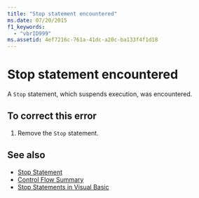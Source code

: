 ```yaml
---
title: "Stop statement encountered"
ms.date: 07/20/2015
f1_keywords: 
  - "vbrID999"
ms.assetid: 4ef7216c-761a-41dc-a20c-ba133f4f1d18
---
```

# Stop statement encountered

A `Stop` statement, which suspends execution, was encountered.  
  
## To correct this error  
  
1. Remove the `Stop` statement.  
  
## See also

- [Stop Statement](../language-reference/statements/stop-statement.md)
- [Control Flow Summary](../language-reference/keywords/control-flow-summary.md)
- [Stop Statements in Visual Basic](/visualstudio/debugger/stop-statements-in-visual-basic)
